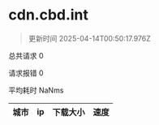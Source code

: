 
  # cdn.cbd.int

  > 更新时间 2025-04-14T00:50:17.976Z
  
  总共请求 0

  请求报错 0

  平均耗时 NaNms

|城市|ip|下载大小|速度|
|-----|----------|---|---|

  